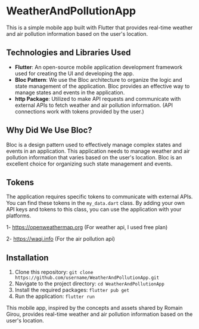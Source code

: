 # WeatherAndPollutionApp

This is a simple mobile app built with Flutter that provides real-time weather and air pollution information based on the user's location.

## Technologies and Libraries Used

- **Flutter**: An open-source mobile application development framework used for creating the UI and developing the app.
- **Bloc Pattern**: We use the Bloc architecture to organize the logic and state management of the application. Bloc provides an effective way to manage states and events in the application.
- **http Package**: Utilized to make API requests and communicate with external APIs to fetch weather and air pollution information. (API connections work with tokens provided by the user.)

## Why Did We Use Bloc?

Bloc is a design pattern used to effectively manage complex states and events in an application. This application needs to manage weather and air pollution information that varies based on the user's location. Bloc is an excellent choice for organizing such state management and events.

## Tokens

The application requires specific tokens to communicate with external APIs. You can find these tokens in the `my_data.dart` class. By adding your own API keys and tokens to this class, you can use the application with your platforms.

1- https://openweathermap.org (For weather api, I used free plan)

2- https://waqi.info (For the air pollution api)

## Installation

1. Clone this repository: `git clone https://github.com/username/WeatherAndPollutionApp.git`
2. Navigate to the project directory: `cd WeatherAndPollutionApp`
3. Install the required packages: `flutter pub get`
4. Run the application: `flutter run`

This mobile app, inspired by the concepts and assets shared by Romain Girou, provides real-time weather and air pollution information based on the user's location.
